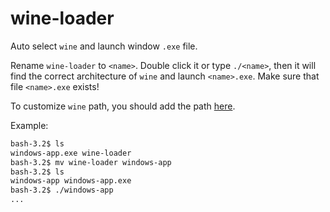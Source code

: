 # wine-loader
Auto select `wine` and launch window `.exe` file.

Rename `wine-loader` to `<name>`. Double click it or type `./<name>`, then it will find the correct architecture of `wine` and launch `<name>.exe`.
Make sure that file `<name>.exe` exists!

To customize `wine` path, you should add the path [here](https://github.com/yaoxi-std/wine-loader/blob/main/wine-loader/wine-loader#L30-31).

Example:
```sh
bash-3.2$ ls
windows-app.exe	wine-loader
bash-3.2$ mv wine-loader windows-app
bash-3.2$ ls
windows-app	windows-app.exe
bash-3.2$ ./windows-app
...
```

